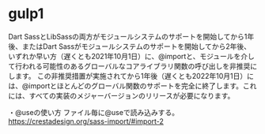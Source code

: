# gulp1

Dart SassとLibSassの両方がモジュールシステムのサポートを開始してから1年後、またはDart Sassがモジュールシステムのサポートを開始してから2年後、いずれか早い方（遅くとも2021年10月1日）に、@importと、モジュールを介して行われる可能性のあるグローバルなコアライブラリ関数の呼び出しを非推奨にします。
この非推奨措置が実施されてから1年後（遅くとも2022年10月1日）には、@importとほとんどのグローバル関数のサポートを完全に終了します。これには、すべての実装のメジャーバージョンのリリースが必要になります。

・@useの使い方
ファイル毎に@useで読み込みする。
https://crestadesign.org/sass-import/#import-2
